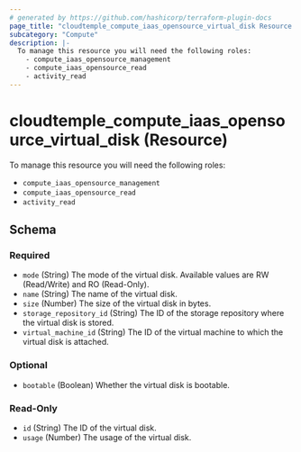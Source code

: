 ```yaml
---
# generated by https://github.com/hashicorp/terraform-plugin-docs
page_title: "cloudtemple_compute_iaas_opensource_virtual_disk Resource - terraform-provider-cloudtemple"
subcategory: "Compute"
description: |-
  To manage this resource you will need the following roles:
    - compute_iaas_opensource_management
    - compute_iaas_opensource_read
    - activity_read
---
```


# cloudtemple_compute_iaas_opensource_virtual_disk (Resource)

To manage this resource you will need the following roles:
  - `compute_iaas_opensource_management`
  - `compute_iaas_opensource_read`
  - `activity_read`



<!-- schema generated by tfplugindocs -->
## Schema

### Required

- `mode` (String) The mode of the virtual disk. Available values are RW (Read/Write) and RO (Read-Only).
- `name` (String) The name of the virtual disk.
- `size` (Number) The size of the virtual disk in bytes.
- `storage_repository_id` (String) The ID of the storage repository where the virtual disk is stored.
- `virtual_machine_id` (String) The ID of the virtual machine to which the virtual disk is attached.

### Optional

- `bootable` (Boolean) Whether the virtual disk is bootable.

### Read-Only

- `id` (String) The ID of the virtual disk.
- `usage` (Number) The usage of the virtual disk.


